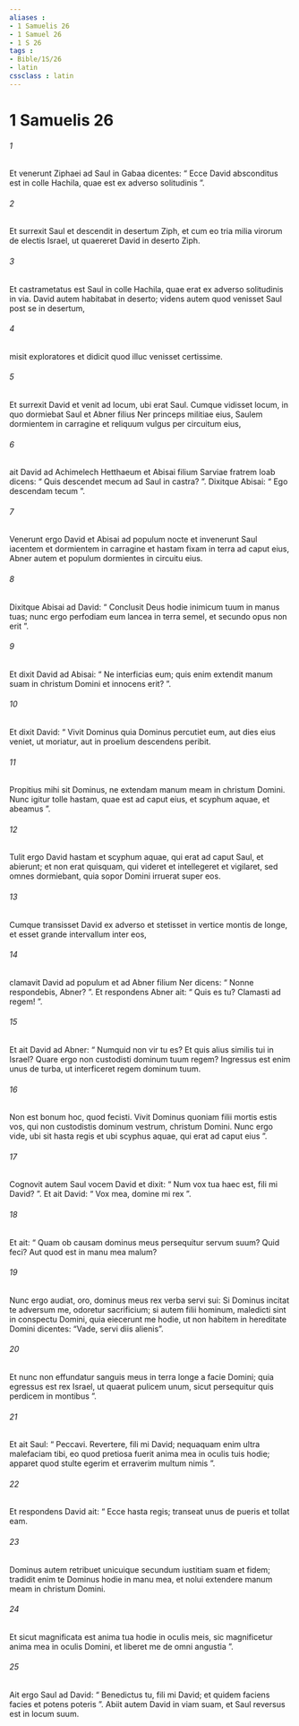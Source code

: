 ```yaml
---
aliases : 
- 1 Samuelis 26
- 1 Samuel 26
- 1 S 26
tags : 
- Bible/1S/26
- latin
cssclass : latin
---
```


# 1 Samuelis 26

###### 1
Et venerunt Ziphaei ad Saul in Gabaa dicentes: “ Ecce David absconditus est in colle Hachila, quae est ex adverso solitudinis ”. 
###### 2
Et surrexit Saul et descendit in desertum Ziph, et cum eo tria milia virorum de electis Israel, ut quaereret David in deserto Ziph. 
###### 3
Et castrametatus est Saul in colle Hachila, quae erat ex adverso solitudinis in via. David autem habitabat in deserto; videns autem quod venisset Saul post se in desertum, 
###### 4
misit exploratores et didicit quod illuc venisset certissime. 
###### 5
Et surrexit David et venit ad locum, ubi erat Saul. Cumque vidisset locum, in quo dormiebat Saul et Abner filius Ner princeps militiae eius, Saulem dormientem in carragine et reliquum vulgus per circuitum eius, 
###### 6
ait David ad Achimelech Hetthaeum et Abisai filium Sarviae fratrem Ioab dicens: “ Quis descendet mecum ad Saul in castra? ”. Dixitque Abisai: “ Ego descendam tecum ”.
###### 7
Venerunt ergo David et Abisai ad populum nocte et invenerunt Saul iacentem et dormientem in carragine et hastam fixam in terra ad caput eius, Abner autem et populum dormientes in circuitu eius. 
###### 8
Dixitque Abisai ad David: “ Conclusit Deus hodie inimicum tuum in manus tuas; nunc ergo perfodiam eum lancea in terra semel, et secundo opus non erit ”. 
###### 9
Et dixit David ad Abisai: “ Ne interficias eum; quis enim extendit manum suam in christum Domini et innocens erit? ”. 
###### 10
Et dixit David: “ Vivit Dominus quia Dominus percutiet eum, aut dies eius veniet, ut moriatur, aut in proelium descendens peribit. 
###### 11
Propitius mihi sit Dominus, ne extendam manum meam in christum Domini. Nunc igitur tolle hastam, quae est ad caput eius, et scyphum aquae, et abeamus ”. 
###### 12
Tulit ergo David hastam et scyphum aquae, qui erat ad caput Saul, et abierunt; et non erat quisquam, qui videret et intellegeret et vigilaret, sed omnes dormiebant, quia sopor Domini irruerat super eos.
###### 13
Cumque transisset David ex adverso et stetisset in vertice montis de longe, et esset grande intervallum inter eos, 
###### 14
clamavit David ad populum et ad Abner filium Ner dicens: “ Nonne respondebis, Abner? ”. Et respondens Abner ait: “ Quis es tu? Clamasti ad regem! ”. 
###### 15
Et ait David ad Abner: “ Numquid non vir tu es? Et quis alius similis tui in Israel? Quare ergo non custodisti dominum tuum regem? Ingressus est enim unus de turba, ut interficeret regem dominum tuum. 
###### 16
Non est bonum hoc, quod fecisti. Vivit Dominus quoniam filii mortis estis vos, qui non custodistis dominum vestrum, christum Domini. Nunc ergo vide, ubi sit hasta regis et ubi scyphus aquae, qui erat ad caput eius ”.
###### 17
Cognovit autem Saul vocem David et dixit: “ Num vox tua haec est, fili mi David? ”. Et ait David: “ Vox mea, domine mi rex ”. 
###### 18
Et ait: “ Quam ob causam dominus meus persequitur servum suum? Quid feci? Aut quod est in manu mea malum? 
###### 19
Nunc ergo audiat, oro, dominus meus rex verba servi sui: Si Dominus incitat te adversum me, odoretur sacrificium; si autem filii hominum, maledicti sint in conspectu Domini, quia eiecerunt me hodie, ut non habitem in hereditate Domini dicentes: “Vade, servi diis alienis”. 
###### 20
Et nunc non effundatur sanguis meus in terra longe a facie Domini; quia egressus est rex Israel, ut quaerat pulicem unum, sicut persequitur quis perdicem in montibus ”.
###### 21
Et ait Saul: “ Peccavi. Revertere, fili mi David; nequaquam enim ultra malefaciam tibi, eo quod pretiosa fuerit anima mea in oculis tuis hodie; apparet quod stulte egerim et erraverim multum nimis ”. 
###### 22
Et respondens David ait: “ Ecce hasta regis; transeat unus de pueris et tollat eam. 
###### 23
Dominus autem retribuet unicuique secundum iustitiam suam et fidem; tradidit enim te Dominus hodie in manu mea, et nolui extendere manum meam in christum Domini. 
###### 24
Et sicut magnificata est anima tua hodie in oculis meis, sic magnificetur anima mea in oculis Domini, et liberet me de omni angustia ”.
###### 25
Ait ergo Saul ad David: “ Benedictus tu, fili mi David; et quidem faciens facies et potens poteris ”. Abiit autem David in viam suam, et Saul reversus est in locum suum.
